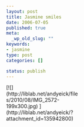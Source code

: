 ```yaml
--- 
layout: post
title: Jasmine smiles
date: 2006-07-05
published: true
meta: 
  _wp_old_slug: ""
keywords: 
- jasmine
type: post
categories: []

status: publish
---
```

<div class="wp-caption alignleft" style="width: 199px">[![](http://liblab.net/andyeick/files/2010/08/IMG_2572-199x300.jpg) ](http://liblab.net/andyeick/?attachment_id=135942800)



</div><br />
